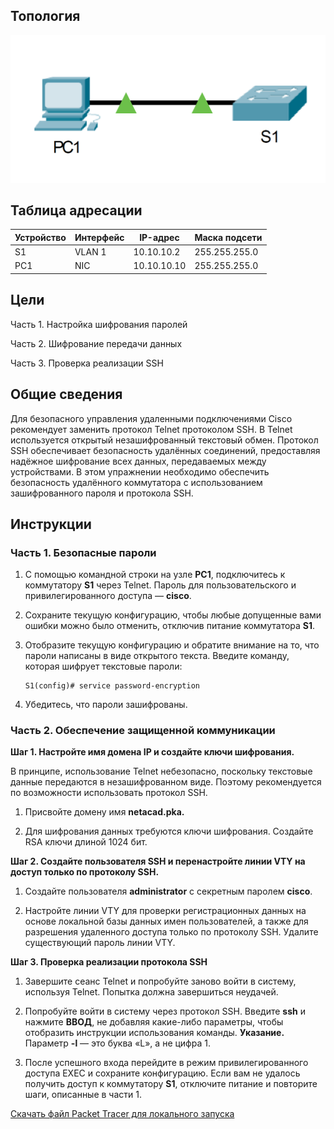 ## Топология

![](./assets/topology.png)

## Таблица адресации

| Устройство | Интерфейс | IP-адрес    | Маска подсети |
|------------|-----------|-------------|---------------|
| S1         | VLAN 1    | 10.10.10.2  | 255.255.255.0 |
| PC1        | NIC       | 10.10.10.10 | 255.255.255.0 |

## Цели

Часть 1. Настройка шифрования паролей

Часть 2. Шифрование передачи данных

Часть 3. Проверка реализации SSH

## Общие сведения

Для безопасного управления удаленными подключениями Cisco рекомендует заменить протокол Telnet протоколом SSH. В Telnet используется открытый незашифрованный текстовый обмен. Протокол SSH обеспечивает безопасность удалённых соединений, предоставляя надёжное шифрование всех данных, передаваемых между устройствами. В этом упражнении необходимо обеспечить безопасность удалённого коммутатора с использованием зашифрованного пароля и протокола SSH.

## Инструкции

### Часть 1. Безопасные пароли

1.  С помощью командной строки на узле **PC1**, подключитесь к коммутатору **S1** через Telnet. Пароль для пользовательского и привилегированного доступа — **cisco**.

2.  Сохраните текущую конфигурацию, чтобы любые допущенные вами ошибки можно было отменить, отключив питание коммутатора **S1**.

3.  Отобразите текущую конфигурацию и обратите внимание на то, что пароли написаны в виде открытого текста. Введите команду, которая шифрует текстовые пароли:

    ```
    S1(config)# service password-encryption
    ```

4.  Убедитесь, что пароли зашифрованы.

### Часть 2. Обеспечение защищенной коммуникации

**Шаг 1. Настройте имя домена IP и создайте ключи шифрования.**

В принципе, использование Telnet небезопасно, поскольку текстовые данные передаются в незашифрованном виде. Поэтому рекомендуется по возможности использовать протокол SSH.

1.  Присвойте домену имя **netacad.pka.**

2.  Для шифрования данных требуются ключи шифрования. Создайте RSA ключи длиной 1024 бит.

**Шаг 2. Создайте пользователя SSH и перенастройте линии VTY на доступ только по протоколу SSH.**

1.  Создайте пользователя **administrator** с секретным паролем **cisco**.

2.  Настройте линии VTY для проверки регистрационных данных на основе локальной базы данных имен пользователей, а также для разрешения удаленного доступа только по протоколу SSH. Удалите существующий пароль линии VTY.

**Шаг 3. Проверка реализации протокола SSH**

1.  Завершите сеанс Telnet и попробуйте заново войти в систему, используя Telnet. Попытка должна завершиться неудачей.

2. Попробуйте войти в систему через протокол SSH. Введите **ssh** и нажмите **ВВОД**, не добавляя какие-либо параметры, чтобы отобразить инструкции использования команды. **Указание.** Параметр **-l** — это буква «L», а не цифра 1.

3. После успешного входа перейдите в режим привилегированного доступа EXEC и сохраните конфигурацию. Если вам не удалось получить доступ к коммутатору **S1**, отключите питание и повторите шаги, описанные в части 1.

[Скачать файл Packet Tracer для локального запуска](./assets/1.3.6-lab.pka)
